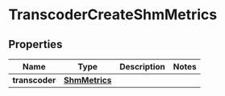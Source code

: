 
# TranscoderCreateShmMetrics

## Properties
Name | Type | Description | Notes
------------ | ------------- | ------------- | -------------
**transcoder** | [**ShmMetrics**](ShmMetrics.md) |  | 



